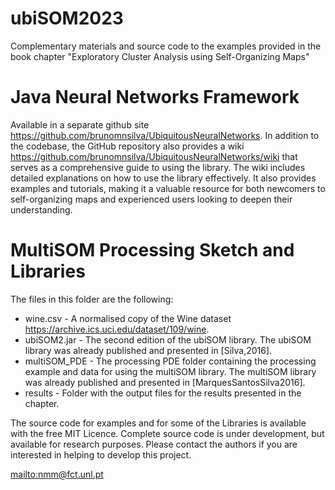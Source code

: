 # ubiSOM2023
Complementary materials and source code to the examples provided in the book chapter "Exploratory Cluster Analysis using Self-Organizing Maps"


# Java Neural Networks Framework

Available in a separate github site <https://github.com/brunomnsilva/UbiquitousNeuralNetworks>. In addition to the codebase, the GitHub repository also provides a wiki <https://github.com/brunomnsilva/UbiquitousNeuralNetworks/wiki> that serves as a comprehensive guide to using the library. The wiki includes detailed explanations on how to use the library effectively. It also provides examples and tutorials, making it a valuable resource for both newcomers to self-organizing maps and experienced users looking to deepen their understanding.

# MultiSOM Processing Sketch and Libraries

The files in this folder are the following:

  - wine.csv - A normalised copy of the Wine dataset <https://archive.ics.uci.edu/dataset/109/wine>.
  - ubiSOM2.jar - The second edition of the ubiSOM library. The ubiSOM library was already published and presented in [Silva,2016].
  - multiSOM_PDE - The processing PDE folder containing the processing example and data for using the multiSOM library. The multiSOM library was already published and presented in [MarquesSantosSilva2016].
 - results - Folder with the output files for the results presented in the chapter.

The source code for examples and for some of the Libraries is available with the free MIT Licence. Complete source code is under development, but available for research purposes. Please contact the authors if you are interested in helping to develop this project.

<mailto:nmm@fct.unl.pt>
